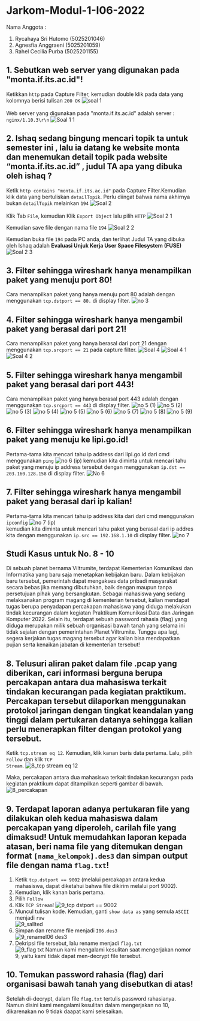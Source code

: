 # Jarkom-Modul-1-I06-2022
Nama Anggota :
1. Rycahaya Sri Hutomo    (5025201046)
2. Agnesfia Anggraeni     (5025201059)
3. Rahel Cecilia Purba    (5025201155) 

## 1. Sebutkan web server yang digunakan pada "monta.if.its.ac.id"!

Ketikkan ```http``` pada Capture Filter, kemudian double klik pada data yang kolomnya berisi tulisan ```200 OK```
![soal 1](https://user-images.githubusercontent.com/94664966/191895635-fe9562cf-6283-4772-adb9-ec762673feaf.PNG)
<br><br>
Web server yang digunakan pada "monta.if.its.ac.id" adalah server : ```nginx/1.10.3\r\n```
![Soal 1 1](https://user-images.githubusercontent.com/94664966/191895789-905977cc-95df-4f50-b0af-8564c65fe2c3.PNG)

## 2. Ishaq sedang bingung mencari topik ta untuk semester ini , lalu ia datang ke website monta dan menemukan detail topik pada website “monta.if.its.ac.id” , judul TA apa yang dibuka oleh ishaq ?

Ketik `http contains "monta.if.its.ac.id"` pada Capture Filter.Kemudian klik data yang bertuliskan ``detailTopik``. Perlu diingat bahwa nama akhirnya bukan `detailTopik` melainkan `194`
![Soal 2](https://user-images.githubusercontent.com/94664966/191898141-32eb3e5e-d073-46e9-a4d7-f74fa2708470.PNG)
<br><br>
Klik Tab ``File``, kemudian Klik ``Export Object`` lalu pilih ``HTTP`` 
![Soal 2 1](https://user-images.githubusercontent.com/94664966/191898299-77701d98-6807-4a27-9273-93cf0c1cef2e.png)

Kemudian save file  dengan nama file `194`
![Soal 2 2](https://user-images.githubusercontent.com/94664966/191899077-8d9ff3bf-6220-440b-b586-b9acd31997fa.png)

Kemudian buka file `194` pada PC anda, dan terlihat Judul TA yang dibuka oleh Ishaq adalah <strong>Evaluasi Unjuk Kerja User Space Filesystem (FUSE)</strong>
![Soal 2 3](https://user-images.githubusercontent.com/94664966/191899153-89bfd74f-e62e-4a49-a91c-6dbf820e9d25.png)


## 3. Filter sehingga wireshark hanya menampilkan paket yang menuju port 80!

Cara menampilkan paket yang hanya menuju port 80 adalah dengan menggunakan ```tcp.dstport == 80.``` di display filter. 
![no 3](https://user-images.githubusercontent.com/112471006/191893444-9af2d7d3-e47a-4ef3-8fba-0a9c537804f2.png)

## 4. Filter sehingga wireshark hanya mengambil paket yang berasal dari port 21!
Cara menampilkan paket yang hanya berasal dari port 21 dengan menggunakan `tcp.srcport == 21` pada capture filter.
![Soal 4](https://user-images.githubusercontent.com/94664966/192077262-8ea83012-5a98-4192-9411-a9f851283b63.PNG)
![Soal 4 1](https://user-images.githubusercontent.com/94664966/192077263-cb25d97c-f57b-4ad0-9cfc-3a4ecee431c5.PNG)
![Soal 4 2](https://user-images.githubusercontent.com/94664966/192077265-93e6c9f8-4bb3-4b14-bfb0-6e76dc2cdbf9.PNG)


## 5. Filter sehingga wireshark hanya mengambil paket yang berasal dari port 443!

Cara menampilkan paket yang hanya berasal port 443 adalah dengan menggunakan ```tcp.srcport == 443``` di display filter.
![no 5 (1)](https://user-images.githubusercontent.com/112471006/191997656-720d0d96-255b-4ddf-8f72-b5209559d605.png)
![no 5 (2)](https://user-images.githubusercontent.com/112471006/191997660-73d3a65d-f7a8-4aad-b800-86aa7b5ff386.png)
![no 5 (3)](https://user-images.githubusercontent.com/112471006/191997627-6ec99d01-1058-4999-99bc-a85421db322c.png)
![no 5 (4)](https://user-images.githubusercontent.com/112471006/191997637-a73c23d2-527a-49e9-8be8-b70a9cbdbf4a.png)
![no 5 (5)](https://user-images.githubusercontent.com/112471006/191997643-7afc1175-fee2-45f2-b3b6-e3bf7cd23a9f.png)
![no 5 (6)](https://user-images.githubusercontent.com/112471006/191997645-48c547cd-2227-4e2e-90d1-a0e5aa0a05c7.png)
![no 5 (7)](https://user-images.githubusercontent.com/112471006/191997649-22de2332-288e-4928-8e6e-3140c2e44a14.png)
![no 5 (8)](https://user-images.githubusercontent.com/112471006/191997651-8872d3c2-1e9a-45a9-8717-7fda8d8ebec1.png)
![no 5 (9)](https://user-images.githubusercontent.com/112471006/191997655-2be9b7c0-62d4-4e42-ba43-b7cc76b27cb7.png)

## 6. Filter sehingga wireshark hanya menampilkan paket yang menuju ke lipi.go.id!

Pertama-tama kita mencari tahu ip address dari lipi.go.id dari cmd menggunakan ```ping```
![no 6 (ip)](https://user-images.githubusercontent.com/112471006/191999678-a3c2d8e8-6394-4e11-831b-27c8b728b07c.png)
kemudian kita diminta untuk mencari tahu paket yang menuju ip address tersebut dengan menggunakan
```ip.dst == 203.160.128.158``` di display filter.
![No 6](https://user-images.githubusercontent.com/112471006/191998778-ece8561a-f1ef-4600-8cf8-9078d5d213cd.png)

## 7. Filter sehingga wireshark hanya mengambil paket yang berasal dari ip kalian!

Pertama-tama kita mencari tahu ip address kita dari dari cmd menggunakan ```ipconfig```
![no 7 (ip)](https://user-images.githubusercontent.com/112471006/191999958-8ff99f75-c1bc-46fe-8eec-3e914583e64d.png)<br>
kemudian kita diminta untuk mencari tahu paket yang berasal dari ip addres kita dengan menggunakan ```ip.src == 192.168.1.10``` di display filter.
![no 7](https://user-images.githubusercontent.com/112471006/192001108-23dcc036-0707-4ca2-8304-33409a34b475.png)

## Studi Kasus untuk No. 8 - 10
Di sebuah planet bernama Viltrumite, terdapat Kementerian Komunikasi dan Informatika yang baru saja menetapkan kebijakan baru. Dalam kebijakan baru tersebut, pemerintah dapat mengakses data pribadi masyarakat secara bebas jika memang dibutuhkan, baik dengan maupun tanpa persetujuan pihak yang bersangkutan. Sebagai mahasiswa yang sedang melaksanakan program magang di kementerian tersebut, kalian mendapat tugas berupa penyadapan percakapan mahasiswa yang diduga melakukan tindak kecurangan dalam kegiatan Praktikum Komunikasi Data dan Jaringan Komputer 2022. Selain itu, terdapat sebuah password rahasia (flag) yang diduga merupakan milik sebuah organisasi bawah tanah yang selama ini tidak sejalan dengan pemerintahan Planet Viltrumite. Tunggu apa lagi, segera kerjakan tugas magang tersebut agar kalian bisa mendapatkan pujian serta kenaikan jabatan di kementerian tersebut!

## 8. Telusuri aliran paket dalam file .pcap yang diberikan, cari informasi berguna berupa percakapan antara dua mahasiswa terkait tindakan kecurangan pada kegiatan praktikum. Percakapan tersebut dilaporkan menggunakan protokol jaringan dengan tingkat keandalan yang tinggi dalam pertukaran datanya sehingga kalian perlu menerapkan filter dengan protokol yang tersebut.

Ketik <code>tcp.stream eq 12</code>. Kemudian, klik kanan baris data pertama. Lalu, pilih <code>Follow</code> dan klik <code>TCP Stream</code>.
![8_tcp stream eq 12](https://user-images.githubusercontent.com/94436711/192070630-744f6df5-851b-4d59-aea0-c8e617fd7dad.png)<br>

Maka, percakapan antara dua mahasiswa terkait tindakan kecurangan pada kegiatan praktikum dapat ditampilkan seperti gambar di bawah.<br>
![8_percakapan](https://user-images.githubusercontent.com/94436711/192070812-d4c0eeb8-27a7-48a9-ac2a-de394480ed82.png)

## 9. Terdapat laporan adanya pertukaran file yang dilakukan oleh kedua mahasiswa dalam percakapan yang diperoleh, carilah file yang dimaksud! Untuk memudahkan laporan kepada atasan, beri nama file yang ditemukan dengan format ``[nama_kelompok].des3`` dan simpan output file dengan nama ``flag.txt``!

1. Ketik <code>tcp.dstport == 9002</code> (melalui percakapan antara kedua mahasiswa, dapat diketahui bahwa file dikirim melalui port 9002).</li>
2. Kemudian, klik kanan baris pertama.
3. Pilih <code>Follow</code>
4. Klik <code>TCP Stream</code>!
![9_tcp dstport == 9002](https://user-images.githubusercontent.com/94436711/192071013-3f341e07-069f-4c34-967f-86a47abdd152.png)
5. Muncul tulisan kode. Kemudian, ganti <code>show data as</code> yang semula <code>ASCII</code> menjadi <code>raw</code><br>
![9_sallted](https://user-images.githubusercontent.com/94436711/192071615-5ee947db-7eee-4356-b51d-6e7920724bc2.png)
6. Simpan dan rename file menjadi <code>I06.des3</code><br>
![9_renameI06 des3](https://user-images.githubusercontent.com/94436711/192071317-ea2c1ba8-a78c-45cc-9417-77ddd0c6c705.png)
7. Dekripsi file tersebut, lalu rename menjadi <code>flag.txt</code><br>
![9_flag txt](https://user-images.githubusercontent.com/94436711/192071797-9174c1e3-a753-40b7-bf5a-b5c4f866dea6.png)
Namun kami mengalami kesulitan saat mengerjakan nomor 9, yaitu kami tidak dapat men-decrypt file tersebut.

## 10. Temukan password rahasia (flag) dari organisasi bawah tanah yang disebutkan di atas!
Setelah di-decrypt, dalam file ``flag.txt`` tertulis password rahasianya.
Namun disini kami mengalami kesulitan dalam mengerjakan no 10, dikarenakan no 9 tidak daapat kami selesaikan.





